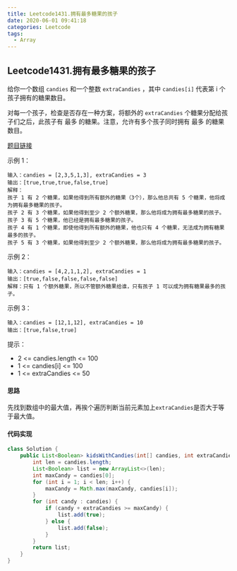 ```yaml
---
title: Leetcode1431.拥有最多糖果的孩子
date: 2020-06-01 09:41:18
categories: Leetcode
tags:
  - Array
---
```


## Leetcode1431.拥有最多糖果的孩子

给你一个数组 `candies` 和一个整数 `extraCandies` ，其中 `candies[i]` 代表第 i 个孩子拥有的糖果数目。

对每一个孩子，检查是否存在一种方案，将额外的 `extraCandies` 个糖果分配给孩子们之后，此孩子有 最多 的糖果。注意，允许有多个孩子同时拥有 最多 的糖果数目。

 [题目链接](https://leetcode-cn.com/problems/kids-with-the-greatest-number-of-candies)

<!--more-->

示例 1：

```
输入：candies = [2,3,5,1,3], extraCandies = 3
输出：[true,true,true,false,true] 
解释：
孩子 1 有 2 个糖果，如果他得到所有额外的糖果（3个），那么他总共有 5 个糖果，他将成为拥有最多糖果的孩子。
孩子 2 有 3 个糖果，如果他得到至少 2 个额外糖果，那么他将成为拥有最多糖果的孩子。
孩子 3 有 5 个糖果，他已经是拥有最多糖果的孩子。
孩子 4 有 1 个糖果，即使他得到所有额外的糖果，他也只有 4 个糖果，无法成为拥有糖果最多的孩子。
孩子 5 有 3 个糖果，如果他得到至少 2 个额外糖果，那么他将成为拥有最多糖果的孩子。
```



示例 2：

```
输入：candies = [4,2,1,1,2], extraCandies = 1
输出：[true,false,false,false,false] 
解释：只有 1 个额外糖果，所以不管额外糖果给谁，只有孩子 1 可以成为拥有糖果最多的孩子。
```



示例 3：

```
输入：candies = [12,1,12], extraCandies = 10
输出：[true,false,true]
```




提示：

- 2 <= candies.length <= 100
- 1 <= candies[i] <= 100
- 1 <= extraCandies <= 50

#### 思路

先找到数组中的最大值，再挨个遍历判断当前元素加上`extraCandies`是否大于等于最大值。



#### 代码实现

```java
class Solution {
    public List<Boolean> kidsWithCandies(int[] candies, int extraCandies) {
        int len = candies.length;
        List<Boolean> list = new ArrayList<>(len);
        int maxCandy = candies[0];
        for (int i = 1; i < len; i++) {
            maxCandy = Math.max(maxCandy, candies[i]);
        }
        for (int candy : candies) {
            if (candy + extraCandies >= maxCandy) {
                list.add(true);
            } else {
                list.add(false);
            }
        }
        return list;
    }
}
```

